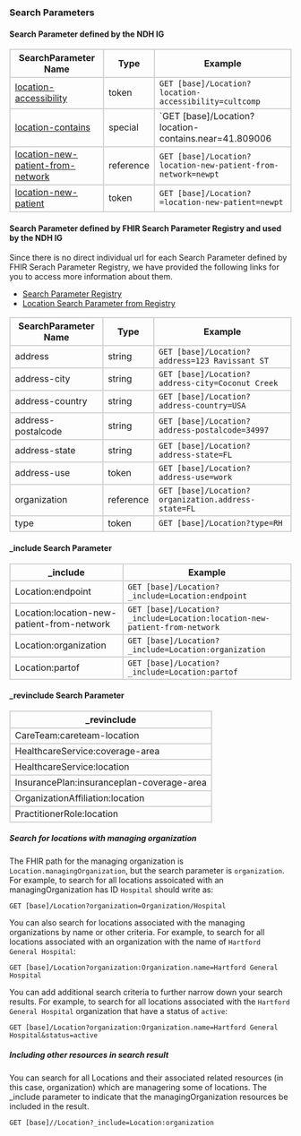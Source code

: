 ### Search Parameters
#### Search Parameter defined by the NDH IG
<style>
    th{border: solid 2px lightgrey;}
    td{border: solid 2px lightgrey;}
</style>

| **SearchParameter Name** | **Type** | **Example** |
|---------------------------|----------|-------------|
| [location-accessibility](SearchParameter-location-accessibility.html) | token | `GET [base]/Location?location-accessibility=cultcomp`|
| [location-contains](SearchParameter-location-contains.html) | special |`GET [base]/Location?location-contains.near=41.809006|-71.41177|3|mi` Note: you may need to replace \| to %7C in the near value |
| [location-new-patient-from-network](SearchParameter-location-new-patient-from-network.html) | reference |`GET [base]/Location?location-new-patient-from-network=newpt` |
| [location-new-patient](SearchParameter-location-new-patient.html) | token |`GET [base]/Location?=location-new-patient=newpt` |
	
#### Search Parameter defined by FHIR Search Parameter Registry and used by the NDH IG 
Since there is no direct individual url for each Search Parameter defined by FHIR Serach Parameter Registry, we have provided the following links for you to access more information about them.

- [Search Parameter Registry](https://hl7.org/fhir/R4/searchparameter-registry.html)  
- [Location Search Parameter from Registry](https://hl7.org/fhir/R4/location.html#search)

<style>
    
    th{border: solid 2px lightgrey;}
    td{border: solid 2px lightgrey;}
</style>


| **SearchParameter Name** | **Type** | **Example** |
|--------------------------|----------|-------------|
| address | string |`GET [base]/Location?address=123 Ravissant ST` |
| address-city | string |`GET [base]/Location?address-city=Coconut Creek` |
| address-country | string |`GET [base]/Location?address-country=USA` |
| address-postalcode | string |`GET [base]/Location?address-postalcode=34997` |
| address-state | string |`GET [base]/Location?address-state=FL` |
| address-use | token |`GET [base]/Location?address-use=work` |
| organization | reference |`GET [base]/Location?organization.address-state=FL` |
| type |token |`GET [base]/Location?type=RH` |


#### _include Search Parameter
<style>  
    th{border: solid 2px lightgrey;}
    td{border: solid 2px lightgrey;}
</style>

| **_include** | **Example** |
|--------------|-------------|
| Location:endpoint |`GET [base]/Location?_include=Location:endpoint` |
| Location:location-new-patient-from-network |`GET [base]/Location?_include=Location:location-new-patient-from-network` |
| Location:organization |`GET [base]/Location?_include=Location:organization` |
| Location:partof |`GET [base]/Location?_include=Location:partof` |


#### _revinclude Search Parameter
<style>  
    th{border: solid 2px lightgrey;}
    td{border: solid 2px lightgrey;}
</style>

| **_revinclude** |
|-----------------|
| CareTeam:careteam-location |
| HealthcareService:coverage-area |
| HealthcareService:location |
| InsurancePlan:insuranceplan-coverage-area |
| OrganizationAffiliation:location |
| PractitionerRole:location |





##### Search for locations with managing organization
The FHIR path for the managing organization is `Location.managingOrganization`, but the search parameter is `organization`. For example, to search for all locations assoicated with an managingOrganization has ID `Hospital` should write as:

`GET [base]/Location?organization=Organization/Hospital`

You can also search for locations associated with the managing organizations by name or other criteria. For example, to search for all locations associated with an organization with the name of `Hartford General Hospital`:

`GET [base]/Location?organization:Organization.name=Hartford General Hospital`

You can add additional search criteria to further narrow down your search results. For example, to search for all locations associated with the `Hartford General Hospital` organization that have a status of `active`:

`GET [base]/Location?organization:Organization.name=Hartford General Hospital&status=active`

##### Including other resources in search result
You can search for all Locations and their associated related resources (in this case, organization) which are managering some of locations. The _include parameter to indicate that the managingOrganization resources be included in the result. 

`GET [base]//Location?_include=Location:organization`